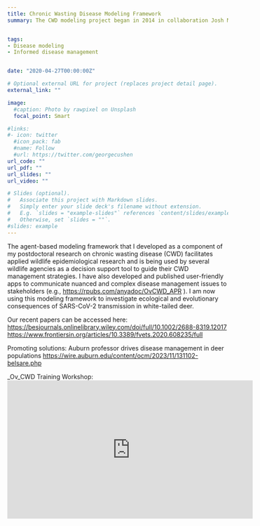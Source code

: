 ```yaml
---
title: Chronic Wasting Disease Modeling Framework
summary: The CWD modeling project began in 2014 in collaboration Josh Millspaugh (University of Montana), Matt Gompper (University of Missouri, later New Mexico State University) and Missouri Department of Conservation. We developed an agent-based modeling framework for assessing the efficacy of harvest-based disease surveillance in white-tailed deer populations of Missouri. We also developed a spatially-explicit, agent-based model of chronic wasting disease transmission in white-tailed deer populations. This model was used to assess the rate of CWD spread in Missouri, as well as to evaluate alternate management strategies to limit the spread of CWD. The CWD Modeling Framework was subsequently (2019-2021) adapted to simulate Michigan white-tailed deer populations and then applied to assess alternate harvest strategies for their impact on CWD spread. I also collaborated with Atle Mysterud (University of Oslo) and Hildegunn Viljugrein (Norwegian Veterinary Institute) to apply the modeling framework to reindeer populations, and we assessed surveillance and harvest strategies for the reindeer populations of Norway. The CWD modeling framework is also being used to inform CWD management in Indiana (in collaboration with Purdue University) and Texas (supported by a USDA-APHIS grant). Current work on assessing public practices  like baiting, supplemental feeding and carcass movements for their impact on the establishment and spread of CWD in regional deer populations is supported by a grant from the Safari Club International Foundation. Summary of the work done so far https://gist.github.com/anyadoc/4340276f3cfdc87ce145ca1275199941


tags:
- Disease modeling
- Informed disease management


date: "2020-04-27T00:00:00Z"

# Optional external URL for project (replaces project detail page).
external_link: ""

image:
  #caption: Photo by rawpixel on Unsplash
  focal_point: Smart

#links:
#- icon: twitter
  #icon_pack: fab
  #name: Follow
  #url: https://twitter.com/georgecushen
url_code: ""
url_pdf: ""
url_slides: ""
url_video: ""

# Slides (optional).
#   Associate this project with Markdown slides.
#   Simply enter your slide deck's filename without extension.
#   E.g. `slides = "example-slides"` references `content/slides/example-slides.md`.
#   Otherwise, set `slides = ""`.
#slides: example
---
```


The agent-based modeling framework that I developed as a component of my postdoctoral research on chronic wasting disease (CWD) facilitates applied wildlife epidemiological research and is being used by several wildlife agencies as a decision support tool to guide their CWD management strategies. I have also developed and published user-friendly apps to communicate nuanced and complex disease management issues to stakeholders (e.g., https://rpubs.com/anyadoc/OvCWD_APR ). I am now using this modeling framework to investigate ecological and evolutionary consequences of SARS-CoV-2 transmission in white-tailed deer.

Our recent papers can be accessed here: https://besjournals.onlinelibrary.wiley.com/doi/full/10.1002/2688-8319.12017
https://www.frontiersin.org/articles/10.3389/fvets.2020.608235/full

Promoting solutions: Auburn professor drives disease management in deer populations 
https://wire.auburn.edu/content/ocm/2023/11/131102-belsare.php

_Ov_CWD Training Workshop: <iframe width="560" height="315" src="https://www.youtube.com/embed/Yb5RtL16rOk?si=hql90TLm4Oh2a2gF&amp;start=48" title="YouTube video player" frameborder="0" allow="accelerometer; autoplay; clipboard-write; encrypted-media; gyroscope; picture-in-picture; web-share" referrerpolicy="strict-origin-when-cross-origin" allowfullscreen></iframe>
